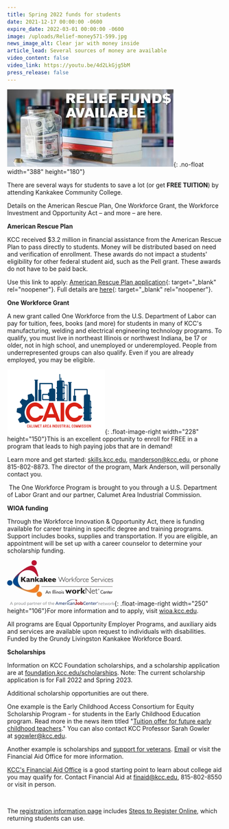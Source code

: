 ```yaml
---
title: Spring 2022 funds for students
date: 2021-12-17 00:00:00 -0600
expire_date: 2022-03-01 00:00:00 -0600
image: /uploads/Relief-money571-599.jpg
news_image_alt: Clear jar with money inside
article_lead: Several sources of money are available
video_content: false
video_link: https://youtu.be/4d2LkGjg5bM
press_release: false
---
```

![](/uploads/relief-funds-full-graphic-388x180.jpg){: .no-float width="388" height="180"}

There are several ways for students to save a lot (or get **FREE TUITION**) by attending Kankakee Community College.&nbsp;

Details on the American Rescue Plan, One Workforce Grant, the Workforce Investment and Opportunity Act – and more – are here.

**American Rescue Plan**

KCC received $3.2 million in financial assistance from the American Rescue Plan to pass directly to students. Money will be distributed based on need and verification of enrollment. These awards do not impact a students' eligibility for other federal student aid, such as the Pell grant. These awards do not have to be paid back.

Use this link to apply:&nbsp;[American Rescue Plan application](https://form.jotform.com/212015939187964){: target="_blank" rel="noopener"}. Full details are&nbsp;[here](https://coronavirus.kcc.edu/kcc-resources/#american-rescue-plan-arp-act){: target="_blank" rel="noopener"}.&nbsp;

**One Workforce Grant**

A new grant called One Workforce from the U.S. Department of Labor can pay for tuition, fees, books (and more) for students in many of KCC's manufacturing, welding and electrical engineering technology programs. To qualify, you must live in northeast Illinois or northwest Indiana, be 17 or older, not in high school, and unemployed or underemployed. People from underrepresented groups can also qualify. Even if you are already employed, you may be eligible.

![](/uploads/caic-logo228x150.png){: .float-image-right width="228" height="150"}This is an excellent opportunity to enroll for FREE in a program that leads to high paying jobs that are in demand\!

Learn more and get started:&nbsp;[skills.kcc.edu](http://skills.kcc.edu/),&nbsp;[manderson@kcc.edu](mailto:manderson@kcc.edu), or phone 815-802-8873. The director of the program, Mark Anderson, will personally contact you.

&nbsp;The One Workforce Program is brought to you through a U.S. Department of Labor Grant and our partner, Calumet Area Industrial Commission.

**WIOA funding**

Through the Workforce Innovation & Opportunity Act, there is funding available for career training in specific degree and training programs. Support includes books, supplies and transportation. If you are eligible, an appointment will be set up with a career counselor to determine your scholarship funding.

![](/uploads/kankakee-workforce-services-for-web.jpg){: .float-image-right width="250" height="106"}For more information and to apply, visit&nbsp;[wioa.kcc.edu](http://wioa.kcc.edu/).&nbsp;

All programs are Equal Opportunity Employer Programs, and auxiliary aids and services are available upon request to individuals with disabilities. Funded by the Grundy Livingston Kankakee Workforce Board.​

**Scholarships**

Information on KCC Foundation scholarships, and a scholarship application are at [foundation.kcc.edu/scholarships](https://foundation.kcc.edu/scholarships). Note: The current scholarship application is for Fall 2022 and Spring 2023.

Additional scholarship opportunities are out there.

One example is the Early Childhood Access Consortium for Equity Scholarship Program - for students in the Early Childhood Education program. Read more in the news item titled "[Tuition offer for future early childhood teachers](https://news.kcc.edu/2021/12/02/future-teachers-heres-a-free-tuition-offer.html)." You can also contact KCC Professor Sarah Gowler at&nbsp;[sgowler@kcc.edu](mailto:sgowler@kcc.edu).

Another example is scholarships and [support for veterans](https://www.kcc.edu/admissions/veterans/). [Email](mailto:finaid@kcc.edu)&nbsp;or visit the Financial Aid Office for more information.

[KCC's Financial Aid Office](https://www.kcc.edu/tuition-and-aid/financial-aid/#types-of-financial-aid) is a good starting point to learn about college aid you may qualify for. Contact Financial Aid at [finaid@kcc.edu](mailto:finaid@kcc.edu), 815-802-8550 or visit in person.

&nbsp;

The [registration information page](https://www.kcc.edu/academics/register/)&nbsp;includes [Steps to Register Online](/StepsRegisterOnline2021.pdf), which returning students can use.

&nbsp;
